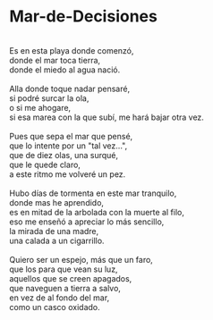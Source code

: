 # Mar-de-Decisiones
</br>
Es en esta playa donde comenzó,</br>
donde el mar toca tierra,</br>
donde el miedo al agua nació.</br>
</br>
Alla donde toque nadar pensaré,</br>
si podré surcar la ola,</br>
o si me ahogare,</br>
si esa marea con la que subí,
me hará bajar otra vez.</br>
</br>
Pues que sepa el mar que pensé,</br>
que lo intente por un "tal vez...",</br>
que de diez olas, una surqué,</br>
que le quede claro,</br>
a este ritmo me volveré un pez.</br>
</br>
Hubo días de tormenta en este mar tranquilo,</br>
donde mas he aprendido,</br>
es en mitad de la arbolada con la muerte al filo,</br>
eso me enseñó a apreciar lo más sencillo,</br>
la mirada de una madre,</br>
una calada a un cigarrillo.</br>
</br>
Quiero ser un espejo, más que un faro,</br>
que los para que vean su luz,</br>
aquellos que se creen apagados,</br>
que naveguen a tierra a salvo,</br>
en vez de al fondo del mar,</br>
como un casco oxidado.</br>
